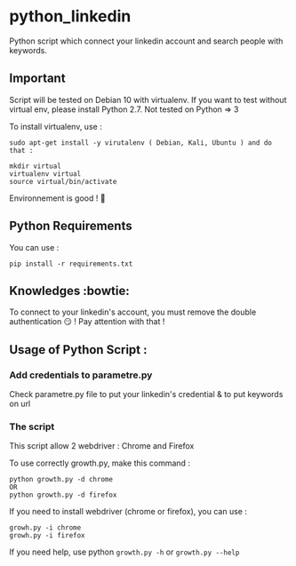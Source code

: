 # python_linkedin
Python script which connect your linkedin account and search people with keywords.


## Important

Script will be tested on Debian 10 with virtualenv. If you want to test without virtual env, please install Python 2.7. Not tested on Python => 3

To install virtualenv, use : 
```
sudo apt-get install -y virutalenv ( Debian, Kali, Ubuntu ) and do that : 

mkdir virtual
virtualenv virtual
source virtual/bin/activate
```

Environnement is good ! :clap:


## Python Requirements

You can use :
```
pip install -r requirements.txt
```
## Knowledges :bowtie:

To connect to your linkedin's account, you must remove the double authentication :smirk: ! Pay attention with that !

## Usage of Python Script :

### Add credentials to parametre.py

Check parametre.py file to put your linkedin's credential & to put keywords on url

### The script
This script allow 2 webdriver : Chrome and Firefox

To use correctly  growth.py, make this command :
```
python growth.py -d chrome 
OR
python growth.py -d firefox
```

If you need to install webdriver (chrome or firefox), you can use :
```
growh.py -i chrome
growh.py -i firefox

```
If you need help, use python ``` growth.py -h ``` or ``` growth.py --help ```





















